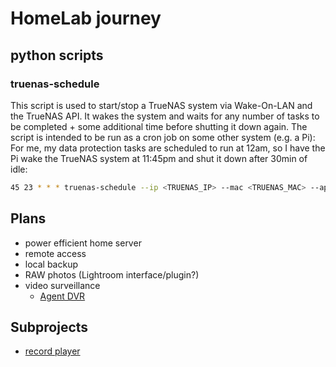 # HomeLab journey
## python scripts
### truenas-schedule
This script is used to start/stop a TrueNAS system via Wake-On-LAN and the TrueNAS API.
It wakes the system and waits for any number of tasks to be completed + some additional time before shutting it down again.
The script is intended to be run as a cron job on some other system (e.g. a Pi):
For me, my data protection tasks are scheduled to run at 12am, so I have the Pi wake the TrueNAS system at 11:45pm and shut it down after 30min of idle:
```bash
45 23 * * * truenas-schedule --ip <TRUENAS_IP> --mac <TRUENAS_MAC> --api-key <API_KEY> --interval 60 --threshold 1800 --log /home/pi/truenas.log
```
## Plans

- power efficient home server
- remote access
- local backup
 - RAW photos (Lightroom interface/plugin?)
 - video surveillance
   - [Agent DVR](https://www.ispyconnect.com/docs/agent/about)

## Subprojects
- [record player](recordplayer.md)
